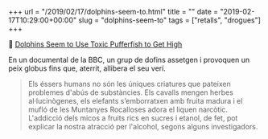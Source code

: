 +++
url = "/2019/02/17/dolphins-seem-to.html"
title = ""
date = "2019-02-17T10:29:00+00:00"
slug = "dolphins-seem-to"
tags = ["retalls", "drogues"]
+++

📎 [Dolphins Seem to Use Toxic Pufferfish to Get High](https://www.smithsonianmag.com/smart-news/dolphins-seem-to-use-toxic-pufferfish-to-get-high-180948219/)

En un documental de la BBC, un grup de dofins assetgen i provoquen un peix globus fins que, aterrit, allibera el seu verí.

> Els éssers humans no són les úniques criatures que pateixen problemes d'abús de substàncies. Els cavalls mengen herbes al·lucinògenes, els elefants s’emborratxen amb fruita madura i el mufló de les Muntanyes Rocalloses adora el liquen narcòtic. L'addicció dels micos a fruits rics en sucres i etanol, de fet, pot explicar la nostra atracció per l'alcohol, segons alguns investigadors.

